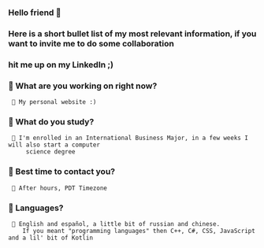 ### Hello friend 🥤
<!--
**FoxBobaTea/FoxBobaTea** is a ✨ _special_ ✨ repository because its `README.md` (this file) appears on your GitHub profile.

Here are some ideas to get you started:

- 🔭 I’m currently working on ...
- 🌱 I’m currently learning ...
- 👯 I’m looking to collaborate on ...
- 🤔 I’m looking for help with ...
- 💬 Ask me about ...
- 📫 How to reach me: ...
- 😄 Pronouns: ...
- ⚡ Fun fact: ...
-->
### Here is a short bullet list of my most relevant information, if you want to invite me to do some collaboration
### hit me up on my LinkedIn ;)

 ### 🍓 What are you working on right now? 
     🦊 My personal website :)
 
 ### 🧀 What do you study?
     🦝 I'm enrolled in an International Business Major, in a few weeks I will also start a computer
         science degree
         
 ### 🥩 Best time to contact you?
     🦝 After hours, PDT Timezone
     
 ### 🥝 Languages?
     🦢 English and español, a little bit of russian and chinese.
        If you meant "programming languages" then C++, C#, CSS, JavaScript and a lil' bit of Kotlin
 
  
 
 
  
  
